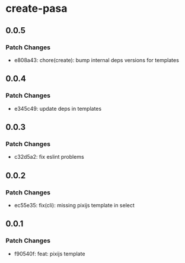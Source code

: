# create-pasa

## 0.0.5

### Patch Changes

- e808a43: chore(create): bump internal deps versions for templates

## 0.0.4

### Patch Changes

- e345c49: update deps in templates

## 0.0.3

### Patch Changes

- c32d5a2: fix eslint problems

## 0.0.2

### Patch Changes

- ec55e35: fix(cli): missing pixijs template in select

## 0.0.1

### Patch Changes

- f90540f: feat: pixijs template
